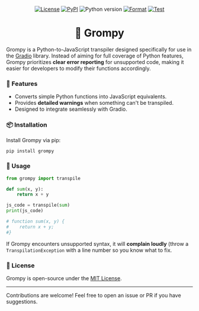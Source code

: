 <p align="center">
    <a href="https://github.com/abidlabs/grompy/blob/main/LICENSE"><img alt="License" src="https://img.shields.io/github/license/abidlabs/grompy.svg?color=blue"></a>
    <a href="https://pypi.org/project/grompy/"><img alt="PyPI" src="https://img.shields.io/pypi/v/grompy"></a>
    <img alt="Python version" src="https://img.shields.io/badge/python-3.10+-important">
    <a href="https://github.com/abidlabs/grompy/actions/workflows/format.yml"><img alt="Format" src="https://github.com/abidlabs/grompy/actions/workflows/format.yml/badge.svg"></a>
    <a href="https://github.com/abidlabs/grompy/actions/workflows/test.yml"><img alt="Test" src="https://github.com/abidlabs/grompy/actions/workflows/test.yml/badge.svg"></a>
</p>


<h1 align="center"> 🐻 Grompy</h1>


Grompy is a Python-to-JavaScript transpiler designed specifically for use in the [Gradio](https://gradio.app) library. Instead of aiming for full coverage of Python features, Grompy prioritizes **clear error reporting** for unsupported code, making it easier for developers to modify their functions accordingly.

### 🚀 Features
- Converts simple Python functions into JavaScript equivalents.
- Provides **detailed warnings** when something can't be transpiled.
- Designed to integrate seamlessly with Gradio.

### 📦 Installation
Install Grompy via pip:
```bash
pip install grompy
```

### 🔧 Usage
```python
from grompy import transpile

def sum(x, y):
    return x + y

js_code = transpile(sum)
print(js_code)

# function sum(x, y) {
#    return x + y;
#}
```

If Grompy encounters unsupported syntax, it will **complain loudly** (throw a `TranspilationException` with a line number so you know what to fix.


### 📜 License
Grompy is open-source under the [MIT License](https://github.com/abidlabs/grompy/blob/main/LICENSE).

---
Contributions are welcome! Feel free to open an issue or PR if you have suggestions.